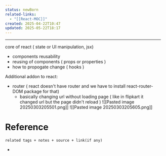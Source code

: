 ```yaml
---
status: newBorn
related-links:
  - "[[React-MOC]]"
created: 2025-04-22T10:47
updated: 2025-05-22T18:17
---
```

---

core of react ( state or UI manipulation, jsx)
- components reusability
- reusing of components ( props or properties )
- how to propogate change ( hooks )

Additional addon to react:
- router ( react doesn't have router and we have to install react-router-DOM package for that)
	- basically changing url without loading page ( like in flipkart it changed url but the page didn't reload )
![[Pasted image 20250303205501.png]]
![[Pasted image 20250303205605.png]]

# Reference
`related tags + notes + source + link(if any)`
 

- 